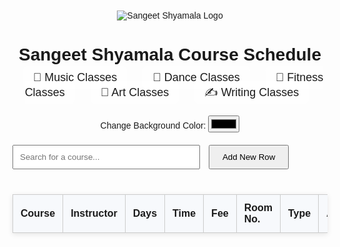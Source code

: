 <style>
  body {
    background: url('/mnt/data/colourful-ombre-background-blue-purple_218148-757.avif') no-repeat center center fixed;
    background-size: cover;
    font-family: Arial, sans-serif;
    padding: 20px;
    transition: background-color 0.5s ease;
  }
  h1 {
    text-align: center;
    margin-bottom: 10px;
  }
  .logo-container {
    text-align: center;
    margin-bottom: 20px;
  }
  .logo-container img {
    max-width: 200px;
    height: auto;
    cursor: pointer;
  }
  .category-menu {
    text-align: center;
    margin-bottom: 20px;
    font-size: 18px;
  }
  .category-menu span {
    margin: 0 10px;
    cursor: pointer;
    padding: 8px 16px;
    background: rgba(255,255,255,0.8);
    border-radius: 8px;
    transition: background 0.3s;
  }
  .category-menu span:hover {
    background: rgba(255,255,255,1);
  }
  table {
    width: 100%;
    border-collapse: collapse;
    margin-top: 20px;
    background-color: white;
    box-shadow: 0 2px 8px rgba(0,0,0,0.1);
  }
  th, td {
    border: 1px solid #ccc;
    padding: 12px;
    text-align: left;
  }
  th {
    background-color: #f7f9fc;
  }
  tr:hover {
    background-color: #eef3f7;
  }
</style>

<div class="logo-container">
  <img src="/mnt/data/ShyamalaLogo-14 (1).png" alt="Sangeet Shyamala Logo" onclick="changeLogo()">
</div>

<h1>Sangeet Shyamala Course Schedule</h1>

<div class="category-menu">
  <span onclick="filterCategory('music')">🎵 Music Classes</span>
  <span onclick="filterCategory('dance')">💃 Dance Classes</span>
  <span onclick="filterCategory('fitness')">🧘 Fitness Classes</span>
  <span onclick="filterCategory('art')">🎨 Art Classes</span>
  <span onclick="filterCategory('writing')">✍️ Writing Classes</span>
</div>

<div style="text-align:center; margin-bottom: 20px;">
  <label for="bgColorPicker">Change Background Color:</label>
  <input type="color" id="bgColorPicker" onchange="document.body.style.backgroundColor = this.value">
</div>

<input type="text" id="searchBox" placeholder="Search for a course..." onkeyup="searchCourse()" style="padding:10px;width:300px;margin-bottom:20px;">
<button onclick="addNewRow()" style="padding:10px 20px;margin-left:10px;">Add New Row</button>

<table id="courseTable">
  <thead>
    <tr>
      <th>Course</th>
      <th>Instructor</th>
      <th>Days</th>
      <th>Time</th>
      <th>Fee</th>
      <th>Room No.</th>
      <th>Type</th>
      <th>Actions</th>
    </tr>
  </thead>
  <tbody id="tableBody">
  </tbody>
</table>

<script>
function searchCourse() {
  let input = document.getElementById("searchBox").value.toLowerCase();
  let rows = document.querySelectorAll("#courseTable tbody tr");
  for (let i = 0; i < rows.length; i++) {
    let rowText = rows[i].innerText.toLowerCase();
    rows[i].style.display = rowText.includes(input) ? "" : "none";
  }
}

function addNewRow() {
  const table = document.getElementById("tableBody");
  const newRow = document.createElement("tr");
  newRow.innerHTML = `
    <td contenteditable="true">New Course</td>
    <td contenteditable="true">Instructor</td>
    <td contenteditable="true">Days</td>
    <td contenteditable="true">Time</td>
    <td contenteditable="true">Fee</td>
    <td contenteditable="true">Room No.</td>
    <td contenteditable="true">Group/Individual</td>
    <td><button onclick="alert('Changes saved!')">Save</button></td>
  `;
  table.appendChild(newRow);
}

function changeLogo() {
  const fileInput = document.createElement("input");
  fileInput.type = "file";
  fileInput.accept = "image/*";
  fileInput.onchange = (e) => {
    const file = e.target.files[0];
    const reader = new FileReader();
    reader.onload = (event) => {
      document.querySelector(".logo-container img").src = event.target.result;
    };
    reader.readAsDataURL(file);
  };
  fileInput.click();
}

function filterCategory(type) {
  const rows = document.querySelectorAll("#tableBody tr");
  rows.forEach(row => {
    const course = row.cells[0]?.textContent.toLowerCase() || "";
    const matches = {
      music: /vocal|tabla|piano|sitar|voice/.test(course),
      dance: /dance|ballet|kathak|odissi|bharatnatyam|salsa/.test(course),
      fitness: /fitness|yoga|karate|zumba/.test(course),
      art: /painting|sculpture|art/.test(course),
      writing: /writing/.test(course),
    };
    row.style.display = matches[type] ? "" : "none";
  });
}

const courseData = [
  ["Bharatnatyam", "Meenakshi Rao", "Saturday, Sunday", "8:30 to 10:30am, 9:30 to 11:30am, 11:00 to 12:00pm", "₹2800 (8 classes/month)", "", "Group"],
  ["Hindustani Vocal", "Akansha", "Sat & Sun", "10:00 to 11:00am", "₹3000, ₹1200/hr (individual)", "", "Both"],
  ["Dance Fitness", "Ajay Soni", "Mon, Wed, Fri", "6:15 to 7:15pm", "₹3500 (8 classes), ₹4500 (12 classes)", "", "Group"],
  ["Yoga", "—", "Tues & Thurs", "6:00 to 7:00pm", "₹3000 (8 classes/month)", "", "Group"],
  ["Karate", "Tarun Chakravarty", "Mon & Thurs", "5:00 to 6:00pm", "₹2000 (8 classes/month)", "", "Group"],
  ["Creative Writing", "Kiran Mishra", "Saturday, Sunday", "11:00 to 12:00pm, 3:00 to 4:00pm", "₹2000 (4 classes), ₹700/hr, ₹1000/hr", "", "Both"],
  ["Tabla", "Bijoy Mandal", "Wed & Fri, Sat", "5:00 to 6:00pm, 10:30 to 12:00pm", "₹2000, ₹4500 (8 classes/month)", "", "Both"],
  ["Ballet", "Komal", "Thurs & Sat", "4:00 to 5:00pm, 5:00 to 6:00pm", "₹3000 (4 classes), ₹5500 (8 classes)", "", "Group"],
  ["Bharatnatyam", "Arupa Lahiry", "Saturday, Sunday", "4:30 to 5:30pm, 10:30 to 11:30am", "₹2500", "", "Group"],
  ["Odissi", "Subrata Tripathy", "Thursday", "3:30 to 5:00pm", "₹2000 (4 classes/month)", "", "Group"],
  ["Piano & Voice", "Kinneret Prabhudas", "Mon to Thurs", "9:00 to 6:45pm", "₹2000 (45 min), ₹1500 (30 min)", "", "Individual"],
  ["Vocal & Sitar", "Sephali Maiti", "Tues & Fri", "5:00 to 6:00pm", "₹2000", "", "Group"],
  ["Voice & Piano", "Subhiksha A.", "Fri", "—", "₹1200 (40 min)", "", "Individual"],
  ["Kathak", "Deepti Gupta", "Tues & Wed (Adv.), Sat & Sun (Adv.)", "5:00 to 6:00pm, 1:30 to 2:30pm", "₹2000 (kids), ₹2300 (adults)", "", "Group"],
  ["Sculpture", "Javed Hussain", "Sat & Sun", "10:30 to 12:30pm", "₹2500 (8 classes/month)", "", "Group"],
  ["Zumba Fitness", "Shivani", "Thurs & Sat", "5:00 to 6:00pm", "₹2000 (4 classes), ₹3500 (8 classes)", "", "Group"],
  ["Sitar", "—", "Tues", "4:00 to 5:00pm", "₹1500/class (individual), ₹4000 group", "", "Both"]
];

window.onload = function populateTable() {
  const table = document.getElementById("tableBody");
  courseData.forEach(row => {
    const tr = document.createElement("tr");
    row.forEach(cell => {
      const td = document.createElement("td");
      td.textContent = cell;
      td.contentEditable = true;
      tr.appendChild(td);
    });
    const action = document.createElement("td");
    action.innerHTML = '<button onclick="alert(\'Changes saved!\')">Save</button>';
    tr.appendChild(action);
    table.appendChild(tr);
  });
};
</script>
